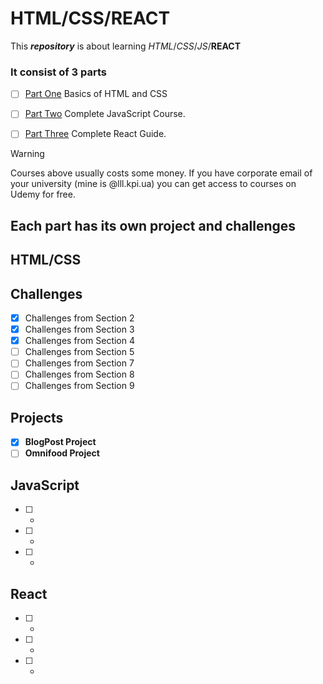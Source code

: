 # HTML/CSS/REACT
This ***repository*** is about learning *HTML*/*CSS*/*JS*/**REACT**

### It consist of 3 parts

- [ ] [Part One](https://www.udemy.com/course/design-and-develop-a-killer-website-with-html5-and-css3/) Basics of HTML and CSS

- [ ] [Part Two](https://www.udemy.com/course/the-complete-javascript-course/) Complete JavaScript Course.

- [ ] [Part Three](https://www.udemy.com/course/react-the-complete-guide-incl-redux/) Complete React Guide.


>[!WARNING]
>Courses above usually costs some money. If you have corporate email of your university (mine is @lll.kpi.ua) you can get access to courses on Udemy for free.

## Each part has its own project and challenges
## HTML/CSS 
## Challenges

- [x]  Challenges from Section 2
- [x] Challenges from Section 3 
- [x] Challenges from Section 4
- [ ] Challenges from Section 5
- [ ] Challenges from Section 7
- [ ] Challenges from Section 8
- [ ] Challenges from Section 9
## Projects

- [x] **BlogPost Project**
- [ ] **Omnifood Project**
## JavaScript

- [ ] -
- [ ] -
- [ ] -

## React

- [ ] -
- [ ] -
- [ ] -
